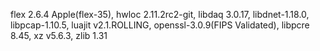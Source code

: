 flex 2.6.4 Apple(flex-35), 
hwloc 2.11.2rc2-git, 
libdaq 3.0.17, 
libdnet-1.18.0, 
libpcap-1.10.5, 
luajit v2.1.ROLLING, 
openssl-3.0.9(FIPS Validated), 
libpcre 8.45, 
xz v5.6.3, 
zlib 1.31
